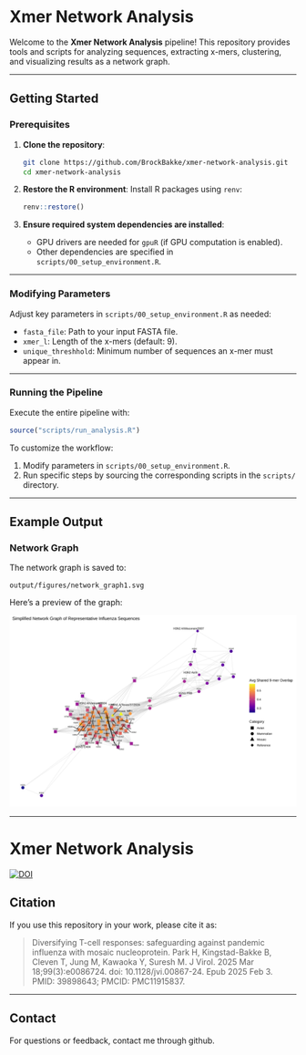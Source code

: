 # Xmer Network Analysis

Welcome to the **Xmer Network Analysis** pipeline! This repository provides tools and scripts for analyzing sequences, extracting x-mers, clustering, and visualizing results as a network graph.

---

## Getting Started

### Prerequisites

1. **Clone the repository**:
   ```bash
   git clone https://github.com/BrockBakke/xmer-network-analysis.git
   cd xmer-network-analysis
   ```

2. **Restore the R environment**:
   Install R packages using `renv`:
   ```r
   renv::restore()
   ```

3. **Ensure required system dependencies are installed**:
   - GPU drivers are needed for `gpuR` (if GPU computation is enabled).
   - Other dependencies are specified in `scripts/00_setup_environment.R`.

---

### Modifying Parameters

Adjust key parameters in `scripts/00_setup_environment.R` as needed:
- `fasta_file`: Path to your input FASTA file.
- `xmer_l`: Length of the x-mers (default: 9).
- `unique_threshhold`: Minimum number of sequences an x-mer must appear in.

---

### Running the Pipeline

Execute the entire pipeline with:
```r
source("scripts/run_analysis.R")
```

To customize the workflow:
1. Modify parameters in `scripts/00_setup_environment.R`.
2. Run specific steps by sourcing the corresponding scripts in the `scripts/` directory.

---

## Example Output

### Network Graph
The network graph is saved to:
```
output/figures/network_graph1.svg
```

Here’s a preview of the graph:

![Network Graph](output/figures/network_graph1.svg)

---

# Xmer Network Analysis

[![DOI](https://zenodo.org/badge/901558465.svg)](https://doi.org/10.5281/zenodo.14398864)

## Citation

If you use this repository in your work, please cite it as:

>Diversifying T-cell responses: safeguarding against pandemic influenza with mosaic nucleoprotein. 
>Park H, Kingstad-Bakke B, Cleven T, Jung M, Kawaoka Y, Suresh M.
>J Virol. 2025 Mar 18;99(3):e0086724. doi: 10.1128/jvi.00867-24. Epub 2025 Feb 3. PMID: 39898643; PMCID: PMC11915837.



---

## Contact

For questions or feedback, contact me through github.
